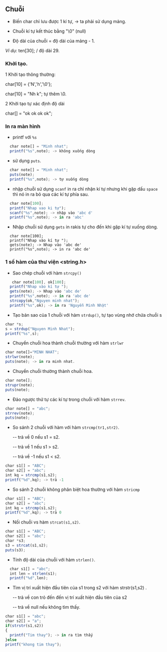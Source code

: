 ## Chuỗi

- Biến char chỉ lưu được 1 kí tự, -> ta phải sử dụng mảng.

- Chuỗi kí tự kết thúc bằng "\0" (null)

- Độ dài của chuỗi = độ dài của mảng - 1.

*Ví dụ*: ten[30]; / độ dài 29.

### Khởi tạo.

1 Khởi tạo thông thường:

char[10] = {'N','h','\0'};

char[10] = "Nh k"; tự thêm \0.

2 Khởi tạo tự xác định độ dài

char[] = "ok ok ok ok";

### In ra màn hình

- printf với `%s`

```javascript
  char note[] = "Minh nhat";
  printf("%s",note); -> không xuống dòng
```
- sử dụng `puts`.

```javascript
  char note[] = "Minh nhat";
  puts(note);
  printf("%s",note); -> tự xuống dòng
```

- nhập chuỗi sử dụng `scanf` in ra chỉ nhận kí tự nhưng khi gặp dấu `space` thì nó in ra bỏ qua các kí tự phía sau.

```javascript
  char note[100];
  printf("Nhap vao ki tự"); 
  scanf("%s",note); -> nhập vào 'abc d'
  printf("%s",note); -> in ra 'abc'
```

- Nhập chuỗi sử dụng `gets` in rakis tự cho đến khi gặp kí tự xuống dòng.

```javacript
  char note[100];
  printf("Nhap vào kí tự ");
  gets(note); -> Nhap vào 'abc de'
  printf("%s",note); -> in ra 'abc de'
```

### 1 số hàm của thư viện <string.h>

- Sao chép chuỗi với hàm `strcpy()`

```javascript
   char note[100], ok[100];
  printf("Nhap vào kí tự ");
  gets(note); -> Nhap vào 'abc de'
  printf("%s",note); -> in ra 'abc de'
  strcopy(ok,"Nguyen minh nhat");
  printf("%s",ok); -> in ra 'Nguyễn Minh Nhật'
```

- Tạo bản sao của 1 chuỗi với hàm `strdup()`, tự tạo vùng nhớ chứa chuỗi s

```javascript
char *s;
s = strdup("Nguyen Minh Nhat");
printf("%s",s);
```
- Chuyển chuỗi  hoa thành chuỗi thường với hàm `strlwr`

```javascript
char note[]="MINH NHAT";
strlwr(note);
puts(note); -> in ra minh nhat.

```

- Chuyển chuỗi thường thành chuỗi hoa.

```javascript
char note[];
strupr(note);
puts(note);
```

- Đảo ngược thứ tự các kí tự trong chuỗi với hàm `strrev`.

```javascript
char note[] = "abc";
strrev(note);
puts(note);
```

- So sánh 2 chuỗi với hàm với hàm `strcmp(tr1,str2)`.

  -- trả về 0 nếu s1 = s2.

  -- trả về 1 nếu s1 > s2.

  -- trả về -1 nếu s1 < s2.


```javascript
char s1[] = "ABC";
char s2[] = "abc";
int kq = strcmp(s1,s2);
printf("%d",kq); -> trả -1
```

- So sánh 2 chuỗi không phân biệt hoa thường với hàm `stricmp`


```javascript
char s1[] = "ABC";
char s2[] = "abc";
int kq = strcmp(s1,s2);
printf("%d",kq); -> trả 0
```

- Nối chuỗi vs hàm `strcat(s1,s2)`.

```javascript
char s1[] = "ABC";
char s2[] = "abc";
char *s3;
s3 = strcat(s1,s2);
puts(s3);
```

- Tính độ dài của chuỗi với hàm `strlen()`.

```javascript
  char s1[] = "abc";
  int len = strlen(s1);
  printf("%d",len);
```

- Tìm vị trí xuất hiện đầu tiên của s1  trong s2 với hàm strstr(s1,s2) .

  -- trả về con trỏ đến đến vị trí xuất hiện đầu tiên của s2
  
  -- trả về null nếu không tìm thấy.
  
```javascript
char s1[] = "abc";
char s2[] = "a";
if(strstr(s1,s2))
{
  printf("Tim thay"); -> in ra tìm thấy
}else
printf("khong tim thay");
```


